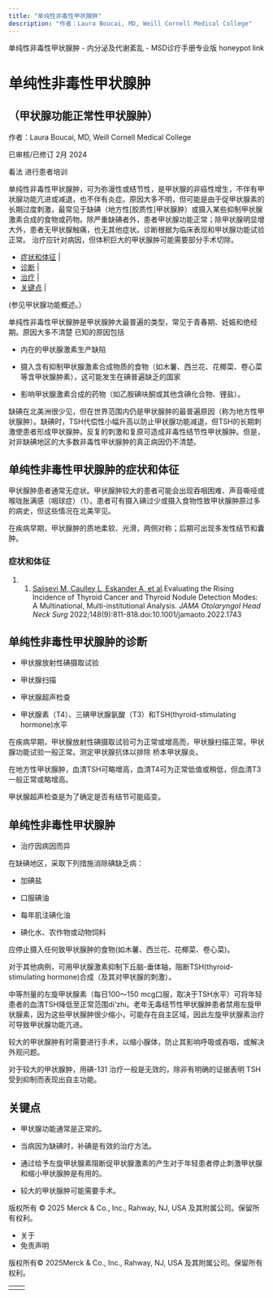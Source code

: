 ```yaml
---
title: "单纯性非毒性甲状腺肿"
description: "作者：Laura Boucai, MD, Weill Cornell Medical College"
---
```


﻿单纯性非毒性甲状腺肿 \- 内分泌及代谢紊乱 \- MSD诊疗手册专业版 honeypot link

# 单纯性非毒性甲状腺肿

## （甲状腺功能正常性甲状腺肿）

作者：Laura Boucai, MD, Weill Cornell Medical College

已审核/已修订 2月 2024

看法 进行患者培训

单纯性非毒性甲状腺肿，可为弥漫性或结节性，是甲状腺的非癌性增生，不伴有甲状腺功能亢进或减退，也不伴有炎症。原因大多不明，但可能是由于促甲状腺素的长期过度刺激，最常见于缺碘（地方性\[胶质性\]甲状腺肿）或摄入某些抑制甲状腺激素合成的食物或药物。除严重缺碘者外，患者甲状腺功能正常；除甲状腺明显增大外，患者无甲状腺触痛，也无其他症状。诊断根据为临床表现和甲状腺功能试验正常。 治疗应针对病因，但体积巨大的甲状腺肿可能需要部分手术切除。

- [症状和体征](#症状和体征_v982104_zh) \|
- [诊断](#诊断_v982107_zh) \|
- [治疗](#治疗_v982119_zh) \|
- [关键点](#关键点_v4727877_zh) \|

(参见甲状腺功能概述。）

单纯性非毒性甲状腺肿是甲状腺肿大最普遍的类型，常见于青春期、妊娠和绝经期。原因大多不清楚 已知的原因包括

- 内在的甲状腺激素生产缺陷

- 摄入含有抑制甲状腺激素合成物质的食物（如木薯、西兰花、花椰菜、卷心菜等含甲状腺肿素），这可能发生在碘普遍缺乏的国家

- 影响甲状腺激素合成的药物（如乙胺碘呋酮或其他含碘化合物、锂盐）。


缺碘在北美洲很少见，但在世界范围内仍是甲状腺肿的最普遍原因（称为地方性甲状腺肿）。缺碘时，TSH代偿性小幅升高以防止甲状腺功能减退，但TSH的长期刺激使患者形成甲状腺肿。反复的刺激和复原可造成非毒性结节性甲状腺肿。但是，对非缺碘地区的大多数非毒性甲状腺肿的真正病因仍不清楚。

## 单纯性非毒性甲状腺肿的症状和体征

甲状腺肿患者通常无症状。甲状腺肿较大的患者可能会出现吞咽困难、声音嘶哑或喉咙胀满感（咽球症）（1）。患者可有摄入碘过少或摄入食物性致甲状腺肿原过多的病史，但这些情况在北美罕见。

在疾病早期，甲状腺肿的质地柔软、光滑，两侧对称；后期可出现多发性结节和囊肿。

### 症状和体征

1. 1. [Sajisevi M, Caulley L, Eskander A, et al](https://pubmed.ncbi.nlm.nih.gov/35834240/).Evaluating the Rising Incidence of Thyroid Cancer and Thyroid Nodule Detection Modes: A Multinational, Multi-institutional Analysis. _JAMA Otolaryngol Head Neck Surg_ 2022;148(9):811-818.doi:10.1001/jamaoto.2022.1743


## 单纯性非毒性甲状腺肿的诊断

- 甲状腺放射性碘摄取试验

- 甲状腺扫描

- 甲状腺超声检查

- 甲状腺素（T4）、三碘甲状腺氨酸（T3）和TSH(thyroid-stimulating hormone)水平


在疾病早期，甲状腺放射性碘摄取试验可为正常或增高而，甲状腺扫描正常。甲状腺功能试验一般正常。测定甲状腺抗体以排除 桥本甲状腺炎。

在地方性甲状腺肿，血清TSH可略增高，血清T4可为正常低值或稍低，但血清T3一般正常或略增高。

甲状腺超声检查是为了确定是否有结节可能癌变。

## 单纯性非毒性甲状腺肿

- 治疗因病因而异


在缺碘地区，采取下列措施消除碘缺乏病：

- 加碘盐

- 口服碘油

- 每年肌注碘化油

- 碘化水、农作物或动物饲料


应停止摄入任何致甲状腺肿的食物(如木薯、西兰花、花椰菜、卷心菜)。

对于其他病例，可用甲状腺激素抑制下丘脑-垂体轴，阻断TSH(thyroid-stimulating hormone)合成（及其对甲状腺的刺激）。

中等剂量的左旋甲状腺素（每日100～150 mcg口服，取决于TSH水平）可将年轻患者的血清TSH降低至正常范围di'zhi。老年无毒结节性甲状腺肿患者禁用左旋甲状腺素，因为这些甲状腺肿很少缩小，可能存在自主区域，因此左旋甲状腺素治疗可导致甲状腺功能亢进。

较大的甲状腺肿有时需要进行手术，以缩小腺体，防止其影响呼吸或吞咽，或解决外观问题。

对于较大的甲状腺肿，用碘-131 治疗一般是无效的，除非有明确的证据表明 TSH 受到抑制而表现出自主功能。

## 关键点

- 甲状腺功能通常是正常的。

- 当病因为缺碘时，补碘是有效的治疗方法。

- 通过给予左旋甲状腺素阻断促甲状腺激素的产生对于年轻患者停止刺激甲状腺和缩小甲状腺肿是有用的。

- 较大的甲状腺肿可能需要手术。




版权所有 © 2025
Merck & Co., Inc., Rahway, NJ, USA 及其附属公司。保留所有权利。

- 关于
- 免责声明

版权所有© 2025Merck & Co., Inc., Rahway, NJ, USA 及其附属公司。保留所有权利。

|     |     |
| --- | --- |
|  |  |